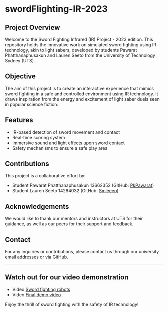 # swordFlighting-IR-2023

## Project Overview
Welcome to the Sword Fighting Infrared (IR) Project - 2023 edition. This repository holds the innovative work on simulated sword fighting using IR technology, akin to light sabers, developed by students Pawarat Phatthanaphusakun and Lauren Seeto from the University of Technology Sydney (UTS).

## Objective
The aim of this project is to create an interactive experience that mimics sword fighting in a safe and controlled environment using IR technology. It draws inspiration from the energy and excitement of light saber duels seen in popular science fiction.

## Features
- IR-based detection of sword movement and contact
- Real-time scoring system
- Immersive sound and light effects upon sword contact
- Safety mechanisms to ensure a safe play area

## Contributions
This project is a collaborative effort by:
- Student Pawarat Phatthanaphusakun 13662352 (GitHub: [PkPawarat](https://github.com/PkPawarat))
- Student Lauren Seeto 14284032 (GitHub: [Smleeep](https://github.com/Smleeep))


## Acknowledgements
We would like to thank our mentors and instructors at UTS for their guidance, as well as our peers for their support and feedback.

## Contact
For any inquiries or contributions, please contact us through our university email addresses or via GitHub.

---

## Watch out for our video demonstration

- Video [Sword fighting robots](https://youtu.be/rUnAnY1OY8c)
- Video [Final demo video](https://www.youtube.com/watch?v=Tww2lX_qCgI&ab_channel=LaurenSeeto)


Enjoy the thrill of sword fighting with the safety of IR technology!
